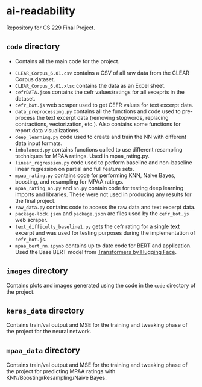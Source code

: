 # ai-readability
Repository for CS 229 Final Project.

## `code` directory
* Contains all the main code for the project.
- `CLEAR_Corpus_6.01.csv` contains a CSV of all raw data from the CLEAR Corpus dataset.
- `CLEAR_Corpus_6.01.xlsc` contains the data as an Excel sheet.
- `cefrDATA.json` contains the cefr values/ratings for all exceprts in the dataset.
- `cefr_bot.js` web scraper used to get CEFR values for text excerpt data.
- `data_preprocessing.py` contains all the functions and code used to pre-process the text excerpt data (removing stopwords, replacing contractions, vectorization, etc.). Also contains some functions for report data visualizations.
- `deep_learning.py` code used to create and train the NN with different data input formats.
- `imbalanced.py` contains functions called to use different resampling techniques for MPAA ratings. Used in mpaa_rating.py. 
- `linear_regression.py` code used to perform baseline and non-baseline linear regression on partial and full feature sets.
- `mpaa_rating.py` contains code for performing KNN, Naive Bayes, boosting, and resampling for MPAA ratings.
- `mpaa_rating_nn.py` and `nn.py` contain code for testing deep learning imports and libraries. These were not used in producing any results for the final project.
- `raw_data.py` contains code to access the raw data and text excerpt data. 
- `package-lock.json` and `package.json` are files used by the `cefr_bot.js` web scraper.
- `text_difficulty_baseline1.py` gets the cefr rating for a single text excerpt and was used for testing purposes during the implementation of `cefr_bot.js`. 
- `mpaa_bert_nn.ipynb` contains up to date code for BERT and application. Used the Base BERT model from [Transformers by Hugging Face](https://huggingface.co/docs/transformers/model_doc/bert).

## `images` directory
Contains plots and images generated using the code in the `code` directory of the project.

## `keras_data` directory
Contains train/val output and MSE for the training and tweaking phase of the project for the neural network. 

## `mpaa_data` directory
Contains train/val output and MSE for the training and tweaking phase of the project for predicting MPAA ratings with KNN/Boosting/Resampling/Naive Bayes. 